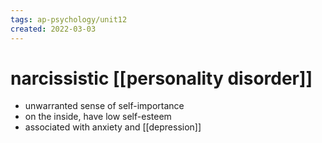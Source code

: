 ```yaml
---
tags: ap-psychology/unit12 
created: 2022-03-03
---
```


# narcissistic [[personality disorder]]

- unwarranted sense of self-importance
- on the inside, have low self-esteem
- associated with anxiety and [[depression]] 
